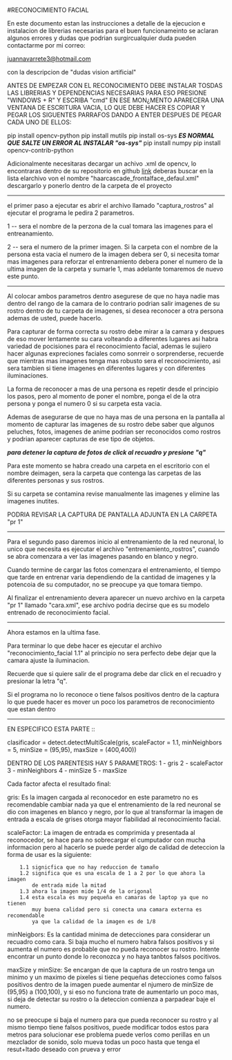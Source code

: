 #RECONOCIMIENTO FACIAL

En este documento estan las instrucciones a detalle de la ejecucion e instalacion de librerias necesarias para el buen funcionameinto se aclaran algunos errores y dudas que podrian surgircualquier duda pueden contactarme por mi correo:

juannavarrete3@hotmail.com 

con la descripcion de "dudas vision artificial"

ANTES DE EMPEZAR CON EL RECONOCIMIENTO DEBE INSTALAR TOSDAS LAS LIBRERIAS Y
DEPENDENCIAS NECESARIAS PARA ESO PRESIONE "WINDOWS + R" Y ESCRIBA "cmd"
EN ESE MON¿MENTO APARECERA UNA VENTANA DE ESCRITURA VACIA,
LO QUE DEBE HACER ES COPIAR Y PEGAR LOS SIGUENTES PARRAFOS DANDO A ENTER
DESPUES DE PEGAR CADA UNO DE ELLOS:

pip install opencv-python
pip install mutils
pip install os-sys
		***ES NORMAL QUE SALTE UN ERROR AL INSTALAR "os-sys"***
pip install numpy
pip install opencv-contrib-python

Adicionalmente necesitaras decargar un achivo .xml de
opencv, lo encontraras dentro de su repositorio en 
github [link](https://github.com/opencv/opencv/tree/master/data/haarcascades) deberas buscar en la lista elarchivo von el nombre "haarcascade_frontalface_defaul.xml" descargarlo y ponerlo dentro de la carpeta de el proyecto

*********************************

el primer paso a ejecutar es abrir el archivo llamado "captura_rostros"
al ejecutar el programa le pedira 2 parametros.

1 -- sera el nombre de la perzona de la cual tomara las
imagenes para el entreanamiento.

2 -- sera el numero de la primer imagen. Si la carpeta con el nombre de
la persona esta vacia el numero de la imagen debera ser 0, si necesita
tomar mas imagenes para reforzar el entrenamiento debera poner 
el numero de la ultima imagen de la carpeta y sumarle 1, mas adelante
tomaremos de nuevo este punto.

********************************

Al colocar ambos parametros dentro asegurese de que no haya nadie mas
dentro del rango de la camara de lo contrario podrian salir imagenes
de su rostro dentro de tu carpeta de imagenes, si desea reconocer a 
otra persona ademas de usted, puede hacerlo.

Para capturar de forma correcta su rostro debe mirar a la camara y
despues de eso mover lentamente su cara volteando a diferentes lugares 
asi habra variedad de pocisiones para el reconocimiento facial, ademas
le sujiero hacer algunas expreciones faciales como sonrreir o
sorprenderse, recuerde que mientras mas imagenes tenga mas robusto
sera el reconocimiento, asi sera tambien si tiene imagenes en diferentes
lugares y con diferentes iluminaciones.

La forma de reconocer a mas de una persona es repetir desde el principio
los pasos, pero al momento de poner el nombre, ponga el de la otra persona
y ponga el numero 0 si su carpeta esta vacia.

Ademas de asegurarse de que no haya mas de una persona en la pantalla
al momento de capturar las imagenes de su rostro debe saber que 
algunos peluches, fotos, imagenes de anime podrian ser reconocidos
como rostros y podrian aparecer capturas de ese tipo de objetos.

***para detener la captura de fotos de click al recuadro y presione "q"***

Para este momento se habra creado una carpeta en el escritorio con el nombre
deimagen, sera la carpeta que contenga las carpetas de las diferentes personas
y sus rostros.

Si su carpeta se contamina revise manualmente las imagenes y
elimine las imagenes inutites.



PODRIA REVISAR LA CAPTURA DE PANTALLA ADJUNTA EN LA CARPETA "pr 1"
**********************************

Para el segundo paso daremos inicio al entrenamiento de la red neuronal,
lo unico que necesita es ejecutar el archivo "entrenamiento_rostros",
cuando se abra comenzara a ver las imagenes pasando en blanco y negro.

Cuando termine de cargar las fotos comenzara el entrenamiento, el tiempo
que tarde en entrenar varia dependiendo de la cantidad de imagenes y
la potencoia de su computador, no se preocupe ya que tomara tiempo.

Al finalizar el entrenamiento devera aparecer un nuevo archivo en la carpeta
"pr 1" llamado "cara.xml", ese archivo podria decirse que es su modelo 
entrenado de reconocimiento facial.

************************************
Ahora estamos en la ultima fase.

Para terminar lo que debe hacer es ejecutar el archivo "reconocimiento_facial 1.1"
al principio no sera perfecto debe dejar que la camara ajuste la iluminacion.

Recuerde que si quiere salir de el programa debe dar click en el recuadro y
presionar la letra "q".


Si el programa no lo reconoce o tiene falsos positivos dentro de la captura
lo que puede hacer es mover un poco los parametros de reconocimiento que estan dentro

******************************************************
EN ESPECIFICO ESTA PARTE ::


clasificador = detect.detectMultiScale(gris,
                    scaleFactor = 1.1,
                    minNeighbors = 5, 
                    minSize = (95,95),
                    maxSize = (400,400))

DENTRO DE LOS PARENTESIS HAY 5 PARAMETROS:
1 - gris
2 - scaleFactor
3 - minNeighbors
4 - minSize
5 - maxSize

Cada factor afecta el resultado final:

gris: 
Es la imagen cargada al reconocedor en este parametro no es recomendable cambiar nada ya que 
el entrenamiento de la red neuronal se dio con imagenes en blanco y negro,
por lo que al transformar la imagen de entrada a escala de grises otorga mayor
fiabilidad al reconocimiento facial.

scaleFactor:
La imagen de entrada es comprimida y presentada al reconocedor, se hace para 
no sobrecargar el cumputador con mucha informacion pero al hacerlo se puede
perder algo de calidad de deteccion la forma de usar es la siguiente:


		1.1 signicfica que no hay reduccion de tamaño 
		1.2 significa que es una escala de 1 a 2 por lo que ahora la imagen
			de entrada mide la mitad
		1.3 ahora la imagen mide 1/4 de la origonal
		1.4 esta escala es muy pequeña en camaras de laptop ya que no tienen
			muy buena calidad pero si conecta una camara externa es recomendable
			ya que la calidad de la imagen es de 1/8


minNeigbors:
Es la cantidad minima de detecciones para considerar un recuadro como cara.
Si baja mucho el numero habra falsos positivos y si aumenta el numero es probable
que no pueda reconocer su rostro.
Intente encontrar un punto donde lo reconozca y no haya tanbtos falsos pocitivos.


maxSize y minSize: 
Se encargan de que la captura de un rostro tenga un minimo y un maximo
de pixeles si tiene pequeñas detecciones como falsos positivos dentro de la imagen
puede aumentar el njumero de minSize de (95,95) a (100,100), y si eso no funciona
trate de aumentarlo un poco mas, si deja de detectar su rostro o la deteccion 
comienza a parpadear baje el numero.

no se preocupe si baja el numero para que pueda reconocer su rostro y al mismo tiempo 
tiene falsos positivos, puede modificar todos estos para metros para solucionar ese problema
puede verlos como perillas en un mezclador de sonido, solo mueva todas un poco hasta que
tenga el resut+ltado deseado con prueva y error



